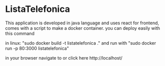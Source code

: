 # ListaTelefonica
This application is developed in java language and uses react for frontend,
comes with a script to make a docker container.
you can deploy easily with this command

in linux:
  "sudo docker build -t listatelefonica ." and run with 
  "sudo docker run -p 80:3000 listatelefonica"
  
 in your browser navigate to or click here http://localhost/
